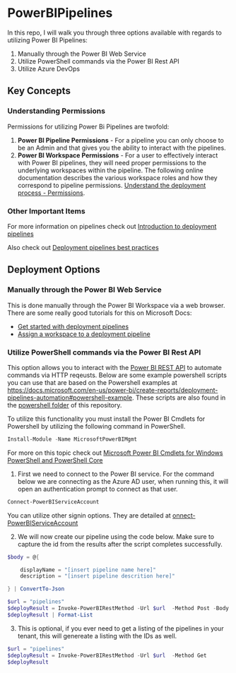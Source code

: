 # PowerBIPipelines
In this repo, I will walk you through three options available with regards to utilizing Power BI Pipelines:
1. Manually through the Power BI Web Service
2. Utilize PowerShell commands via the Power BI Rest API
3. Utilize Azure DevOps

## Key Concepts

### Understanding Permissions

Permissions for utilizing Power Bi Pipelines are twofold:
1. <B>Power BI Pipeline Permissions</B> - For a pipeline you can only choose to be an Admin and that gives you the ability to interact with the pipelines.
2. <B>Power BI Workspace Permissions</B> - For a user to effectively interact with Power BI pipelines, they will need proper permissions to the underlying workspaces within the pipeline.  The following online documentation describes the various workspace roles and how they correspond to pipeline permissions. [Understand the deployment process - Permissions](https://docs.microsoft.com/en-us/power-bi/create-reports/deployment-pipelines-process?WT.mc_id=access_pane#permissions).

### Other Important Items

For more information on pipelines check out [Introduction to deployment pipelines](https://docs.microsoft.com/en-us/power-bi/create-reports/deployment-pipelines-overview)

Also check out [Deployment pipelines best practices](https://docs.microsoft.com/en-us/power-bi/create-reports/deployment-pipelines-best-practices)

## Deployment Options

### Manually through the Power BI Web Service

This is done manually through the Power BI Workspace via a web browser.  There are some really good tutorials for this on Microsoft Docs:
- [Get started with deployment pipelines](https://docs.microsoft.com/en-us/power-bi/create-reports/deployment-pipelines-get-started)
- [Assign a workspace to a deployment pipeline](https://docs.microsoft.com/en-us/power-bi/create-reports/deployment-pipelines-assign)

###  Utilize PowerShell commands via the Power BI Rest API

This option allows you to interact with the [Power BI REST API](https://docs.microsoft.com/en-us/rest/api/power-bi/) to automate commands via HTTP reqeusts. Below are some example powershell scripts you can use that are based on the Powershell examples at https://docs.microsoft.com/en-us/power-bi/create-reports/deployment-pipelines-automation#powershell-example.  These scripts are also found in the [powershell folder](./powershell) of this repository.

To utilize this functionality you must install the Power BI Cmdlets for Powershell by utilizing the following command in PowerShell.

```powershell
Install-Module -Name MicrosoftPowerBIMgmt
```

For more on this topic check out [Microsoft Power BI Cmdlets for Windows PowerShell and PowerShell Core](https://docs.microsoft.com/en-us/powershell/power-bi/overview?view=powerbi-ps)

1. First we need to connect to the Power BI service.  For the command below we are connecting as the Azure AD user, when running this, it will open an authentication prompt to connect as that user.
```powershell
Connect-PowerBIServiceAccount
```
You can utilize other signin options.  They are detailed at [onnect-PowerBIServiceAccount](https://docs.microsoft.com/en-us/powershell/module/microsoftpowerbimgmt.profile/connect-powerbiserviceaccount?view=powerbi-ps)

2. We will now create our pipeline using the code below.  Make sure to capture the id from the results after the script completes successfully.
```powershell
$body = @{ 

    displayName = "[insert pipeline name here]"
    description = "[insert pipeline descrition here]"

} | ConvertTo-Json

$url = "pipelines" 
$deployResult = Invoke-PowerBIRestMethod -Url $url  -Method Post -Body $body | ConvertFrom-Json
$deployResult | Format-List
```

3. This is optional, if you ever need to get a listing of the pipelines in your tenant, this will genereate a listing with the IDs as well.
```powershell
$url = "pipelines" 
$deployResult = Invoke-PowerBIRestMethod -Url $url  -Method Get 
$deployResult 
```